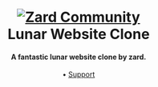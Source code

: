 <h1 align="center">
  <br>
  <a href="https://discord.gg/DfGvMBbMyp"><img src="https://i.imgur.com/opo3CXn.gif" alt="Zard Community"></a>
  <br>
  Lunar Website Clone
  <br>
</h1>

<h4 align="center">A fantastic lunar website clone by zard.</h4>

<p align="center">
  
<p align="center">
  •
  <a href="https://discord.gg/DfGvMBbMyp">Support</a>
</p>
